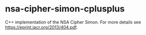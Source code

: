 nsa-cipher-simon-cplusplus
==========================

C++ implementation of the NSA Cipher Simon. For more details see https://eprint.iacr.org/2013/404.pdf.
